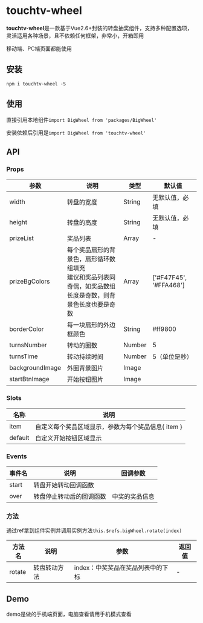 # touchtv-wheel

**touchtv-wheel**是一款基于Vue2.6+封装的转盘抽奖组件，支持多种配置选项，灵活适用各种场景，且不依赖任何框架，非常小，开箱即用

移动端、PC端页面都能使用

## 安装

```
npm i touchtv-wheel -S
```

## 使用
直接引用本地组件`import BigWheel from 'packages/BigWheel'`

安装依赖后引用是`import BigWheel from 'touchtv-wheel'`

## API

### Props

| 参数          | 说明                                                         | 类型   | 默认值                 |
| ------------- | ------------------------------------------------------------ | ------ | ---------------------- |
| width         | 转盘的宽度                                                   | String | 无默认值，必填         |
| height        | 转盘的高度                                                   | String | 无默认值，必填         |
| prizeList     | 奖品列表                                                     | Array  | -                      |
| prizeBgColors | 每个奖品扇形的背景色，扇形循环数组填充<br />建议和奖品列表同奇偶，如奖品数组长度是奇数，则背景色长度也要是奇数 | Array  | ['#F47F45', '#FFA468'] |
| borderColor   | 每一块扇形的外边框颜色                                       | String | #ff9800                |
| turnsNumber   | 转动的圈数                                                   | Number | 5                      |
| turnsTime     | 转动持续时间                                                 | Number | 5（单位是秒）          |
| backgroundImage     | 外圈背景图片                                                 | Image |           |
| startBtnImage     | 开始按钮图片                                                 | Image |           |

### Slots

| 名称 | 说明                                               |
| ---- | -------------------------------------------------- |
| item | 自定义每个奖品区域显示，参数为每个奖品信息{ item } |
| default | 自定义开始按钮区域显示 |

### Events

| 事件名 | 说明                     | 回调参数       |
| ------ | ------------------------ | -------------- |
| start  | 转盘开始转动回调函数    |             |
| over   | 转盘停止转动后的回调函数 | 中奖的奖品信息 |

### 方法

通过ref拿到组件实例并调用实例方法`this.$refs.bigWheel.rotate(index)`

| 方法名 | 说明         | 参数                              | 返回值 |
| ------ | ------------ | --------------------------------- | ------ |
| rotate | 转盘转动方法 | index：中奖奖品在奖品列表中的下标 | -      |


## Demo

demo是做的手机端页面，电脑查看请用手机模式查看
